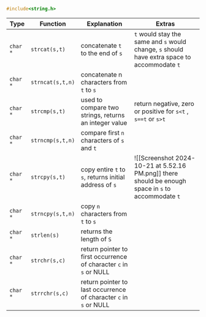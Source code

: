 ```C
#include<string.h>
```

| Type     | Function         | Explanation                                                        | Extras                                                                                              |
| -------- | ---------------- | ------------------------------------------------------------------ | --------------------------------------------------------------------------------------------------- |
| `char *` | `strcat(s,t)`    | concatenate `t` to the end of `s`                                  | `t` would stay the same and `s` would change, `s` should have extra space to accommodate `t`        |
| `char *` | `strncat(s,t,n)` | concatenate n characters from `t` to `s`                           |                                                                                                     |
| `char *` | `strcmp(s,t)`    | used to compare two strings, returns an integer value              | return negative, zero or positive for `s<t` , `s==t` or `s>t`                                       |
| `char *` | `strncmp(s,t,n)` | compare first `n` characters of `s` and `t`                        |                                                                                                     |
| `char *` | `strcpy(s,t)`    | copy entire `t` to `s`, returns initial address of `s`             | ![[Screenshot 2024-10-21 at 5.52.16 PM.png]] there should be enough space in `s` to accommodate `t` |
| `char *` | `strncpy(s,t,n)` | copy `n` characters from `t` to `s`                                |                                                                                                     |
| `char *` | `strlen(s)`      | returns the length of `S`                                          |                                                                                                     |
| `char *` | `strchr(s,c)`    | return pointer to first occurrence of character `c` in `s` or NULL |                                                                                                     |
| `char *` | `strrchr(s,c)`   | return pointer to last occurrence of character `c` in `s` or NULL  |                                                                                                     |
